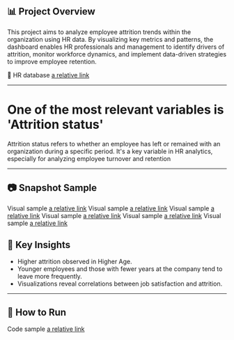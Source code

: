 ## 📊 Project Overview
This project aims to analyze employee attrition trends within the organization using HR data. By visualizing key metrics and patterns, the dashboard enables HR professionals and management to identify drivers of attrition, monitor workforce dynamics, and implement data-driven strategies to improve employee retention.

📄 HR database [a relative link](synthetic_employee_database.csv)

---
# One of the most relevant variables is 'Attrition status'
Attrition status refers to whether an employee has left or remained with an organization during a specific period. It's a key variable in HR analytics, especially for analyzing employee turnover and retention

---

## 📷 Snapshot Sample

Visual sample [a relative link](Attrition_by_Education.png)
Visual sample [a relative link](Attrition_by_Age.png)
Visual sample [a relative link](Attrition_by_Gender.png)
Visual sample [a relative link](Attrition_by_Job_role.png)
Visual sample [a relative link](Attrition_by_Salary_Slab_and_Job_Role.png)
Visual sample [a relative link](Attrition_by_years.png)

## 📌 Key Insights

- Higher attrition observed in Higher Age.
- Younger employees and those with fewer years at the company tend to leave more frequently.
- Visualizations reveal correlations between job satisfaction and attrition.

---

## 🚀 How to Run

Code sample [a relative link](People_data.ipynb)



